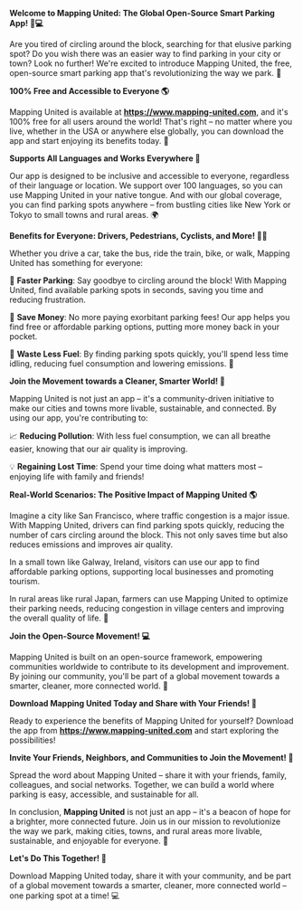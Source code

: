 **Welcome to Mapping United: The Global Open-Source Smart Parking App! 🚗💻**

Are you tired of circling around the block, searching for that elusive parking spot? Do you wish there was an easier way to find parking in your city or town? Look no further! We're excited to introduce Mapping United, the free, open-source smart parking app that's revolutionizing the way we park. 🚀

**100% Free and Accessible to Everyone 🌎**

Mapping United is available at **https://www.mapping-united.com**, and it's 100% free for all users around the world! That's right – no matter where you live, whether in the USA or anywhere else globally, you can download the app and start enjoying its benefits today. 🌟

**Supports All Languages and Works Everywhere 📡**

Our app is designed to be inclusive and accessible to everyone, regardless of their language or location. We support over 100 languages, so you can use Mapping United in your native tongue. And with our global coverage, you can find parking spots anywhere – from bustling cities like New York or Tokyo to small towns and rural areas. 🌍

**Benefits for Everyone: Drivers, Pedestrians, Cyclists, and More! 🚴‍♀️**

Whether you drive a car, take the bus, ride the train, bike, or walk, Mapping United has something for everyone:

🚗 **Faster Parking**: Say goodbye to circling around the block! With Mapping United, find available parking spots in seconds, saving you time and reducing frustration.

💸 **Save Money**: No more paying exorbitant parking fees! Our app helps you find free or affordable parking options, putting more money back in your pocket.

🚮 **Waste Less Fuel**: By finding parking spots quickly, you'll spend less time idling, reducing fuel consumption and lowering emissions. 🌱

**Join the Movement towards a Cleaner, Smarter World! 🌟**

Mapping United is not just an app – it's a community-driven initiative to make our cities and towns more livable, sustainable, and connected. By using our app, you're contributing to:

📈 **Reducing Pollution**: With less fuel consumption, we can all breathe easier, knowing that our air quality is improving.

💡 **Regaining Lost Time**: Spend your time doing what matters most – enjoying life with family and friends!

**Real-World Scenarios: The Positive Impact of Mapping United 🌎**

Imagine a city like San Francisco, where traffic congestion is a major issue. With Mapping United, drivers can find parking spots quickly, reducing the number of cars circling around the block. This not only saves time but also reduces emissions and improves air quality.

In a small town like Galway, Ireland, visitors can use our app to find affordable parking options, supporting local businesses and promoting tourism.

In rural areas like rural Japan, farmers can use Mapping United to optimize their parking needs, reducing congestion in village centers and improving the overall quality of life. 🌼

**Join the Open-Source Movement! 💻**

Mapping United is built on an open-source framework, empowering communities worldwide to contribute to its development and improvement. By joining our community, you'll be part of a global movement towards a smarter, cleaner, more connected world. 🌟

**Download Mapping United Today and Share with Your Friends! 📱**

Ready to experience the benefits of Mapping United for yourself? Download the app from **https://www.mapping-united.com** and start exploring the possibilities!

**Invite Your Friends, Neighbors, and Communities to Join the Movement! 🤝**

Spread the word about Mapping United – share it with your friends, family, colleagues, and social networks. Together, we can build a world where parking is easy, accessible, and sustainable for all.

In conclusion, **Mapping United** is not just an app – it's a beacon of hope for a brighter, more connected future. Join us in our mission to revolutionize the way we park, making cities, towns, and rural areas more livable, sustainable, and enjoyable for everyone. 🌟

**Let's Do This Together! 🚀**

Download Mapping United today, share it with your community, and be part of a global movement towards a smarter, cleaner, more connected world – one parking spot at a time! 💻